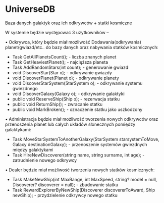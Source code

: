 # UniverseDB
Baza danych galaktyk oraz ich odkrywców + statki kosmiczne

W systemie będzie występować 3 użytkowników – 

• Odkrywca, który będzie miał możliwość Dodawania(odkrywania) planet/gwiazd/etc.. do bazy danych oraz nabywania statków kosmicznych:

- Task<int> GetAllPlanetsCount(); - liczba znanych planet
- Task<Planet> GetHeaviestPlanet(); - najcięższa planeta
- Task AddRandomStars(int count); - generowanie gwiazd
- void DiscoverStar(Star o); - odkrywanie gwiazdy
- void DiscoverPlanet(Planet o); - odkrywanie planety
- void DiscoverStarSystem(StarSystem o); - odkrywanie systemu gwiezdnego
- void DiscoverGalaxy(Galaxy o); - odkrywanie galaktyki
- public void ReserveShip(Ship o); - rezerwacja statku
- public void ReturnShip(); - zwracanie statku
- public void MarkBroken(); - oznaczenie statku jako uszkodzony
        
• Administracja będzie miał możliwość tworzenia nowych odkrywców oraz przenoszenia planet lub całych układów słonecznych pomiędzy galaktykami:
        
- Task MoveStarSystemToAnotherGalaxy(StarSystem starsystemToMove, Galaxy destinationGalaxy); - przenoszenie systemów gwiezdnych między galaktykami
- Task HireNewDiscoverer(string name, string surname, int age); - zatrudnienie nowego odkrywcy

• Dealer będzie miał możliwość tworzenia nowych statków kosmicznych:
        
- Task MakeNewShip(int MaxRange, int MaxSpeed, string? model = null, Discoverer? discoverer = null); - zbudowanie statku
- Task RewardExplorerByNewShip(Discoverer discovererToAward, Ship newShip); - przydzielenie odkrywcy nowego statku
